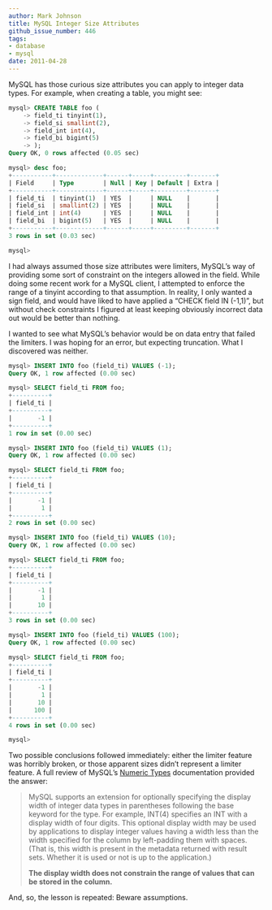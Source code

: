 ```yaml
---
author: Mark Johnson
title: MySQL Integer Size Attributes
github_issue_number: 446
tags:
- database
- mysql
date: 2011-04-28
---
```




MySQL has those curious size attributes you can apply to integer data types. For example, when creating a table, you might see:

```sql
mysql> CREATE TABLE foo (
    -> field_ti tinyint(1),
    -> field_si smallint(2),
    -> field_int int(4),
    -> field_bi bigint(5)
    -> );
Query OK, 0 rows affected (0.05 sec)

mysql> desc foo;
+-----------+-------------+------+-----+---------+-------+
| Field     | Type        | Null | Key | Default | Extra |
+-----------+-------------+------+-----+---------+-------+
| field_ti  | tinyint(1)  | YES  |     | NULL    |       |
| field_si  | smallint(2) | YES  |     | NULL    |       |
| field_int | int(4)      | YES  |     | NULL    |       |
| field_bi  | bigint(5)   | YES  |     | NULL    |       |
+-----------+-------------+------+-----+---------+-------+
3 rows in set (0.03 sec)

mysql>
```

I had always assumed those size attributes were limiters, MySQL’s way of providing some sort of constraint on the integers allowed in the field. While doing some recent work for a MySQL client, I attempted to enforce the range of a tinyint according to that assumption. In reality, I only wanted a sign field, and would have liked to have applied a “CHECK field IN (-1,1)”, but without check constraints I figured at least keeping obviously incorrect data out would be better than nothing.

I wanted to see what MySQL’s behavior would be on data entry that failed the limiters. I was hoping for an error, but expecting truncation. What I discovered was neither.

```sql
mysql> INSERT INTO foo (field_ti) VALUES (-1);
Query OK, 1 row affected (0.00 sec)

mysql> SELECT field_ti FROM foo;
+----------+
| field_ti |
+----------+
|       -1 |
+----------+
1 row in set (0.00 sec)

mysql> INSERT INTO foo (field_ti) VALUES (1);
Query OK, 1 row affected (0.00 sec)

mysql> SELECT field_ti FROM foo;
+----------+
| field_ti |
+----------+
|       -1 |
|        1 |
+----------+
2 rows in set (0.00 sec)

mysql> INSERT INTO foo (field_ti) VALUES (10);
Query OK, 1 row affected (0.00 sec)

mysql> SELECT field_ti FROM foo;
+----------+
| field_ti |
+----------+
|       -1 |
|        1 |
|       10 |
+----------+
3 rows in set (0.00 sec)

mysql> INSERT INTO foo (field_ti) VALUES (100);
Query OK, 1 row affected (0.00 sec)

mysql> SELECT field_ti FROM foo;
+----------+
| field_ti |
+----------+
|       -1 |
|        1 |
|       10 |
|      100 |
+----------+
4 rows in set (0.00 sec)

mysql>
```

Two possible conclusions followed immediately: either the limiter feature was horribly broken, or those apparent sizes didn’t represent a limiter feature. A full review of MySQL’s [Numeric Types](https://dev.mysql.com/doc/refman/8.0/en/numeric-types.html) documentation provided the answer:

> 
> MySQL supports an extension for optionally specifying the display width of integer data types in parentheses following the base keyword for the type. For example, INT(4) specifies an INT with a display width of four digits. This optional display width may be used by applications to display integer values having a width less than the width specified for the column by left-padding them with spaces. (That is, this width is present in the metadata returned with result sets. Whether it is used or not is up to the application.)
> 
> **The display width does not constrain the range of values that can be stored in the column.**
> 

And, so, the lesson is repeated: Beware assumptions.


